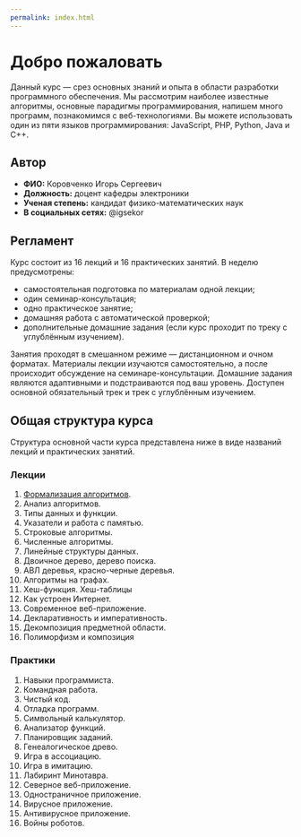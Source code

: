 ```yaml
---
permalink: index.html
---
```


# Добро пожаловать

Данный курс — срез основных знаний и опыта в области разработки программного обеспечения. Мы рассмотрим наиболее известные алгоритмы, основные парадигмы программирования, напишем много программ, познакомимся с веб-технологиями. Вы можете использовать один из пяти языков программирования: JavaScript, PHP, Python, Java и C++.

## Автор

- **ФИО:** Коровченко Игорь Сергеевич
- **Должность:** доцент кафедры электроники
- **Ученая степень:** кандидат физико-математических наук
- **В социальных сетях:** @igsekor

## Регламент

Курс состоит из 16 лекций и 16 практических занятий. В неделю предусмотрены:

- самостоятельная подготовка по материалам одной лекции;
- один семинар-консультация;
- одно практическое занятие;
- домашняя работа с автоматической проверкой;
- дополнительные домашние задания (если курс проходит по треку с углублённым изучением).

Занятия проходят в смешанном режиме — дистанционном и очном форматах. Материалы лекции изучаются самостоятельно, а после происходит обсуждение на семинаре-консультации. Домашние задания являются адаптивными и подстраиваются под ваш уровень. Доступен основной обязательный трек и трек с углублённым изучением.

## Общая структура курса

Структура основной части курса представлена ниже в виде названий лекций и практических занятий.

### Лекции

1. [Формализация алгоритмов](/week-1/).
2. Анализ алгоритмов.
3. Типы данных и функции.
4. Указатели и работа с памятью.
5. Строковые алгоритмы.
6. Численные алгоритмы.
7. Линейные структуры данных.
8. Двоичное дерево, дерево поиска.
9. АВЛ деревья, красно-черные деревья.
10. Алгоритмы на графах.
11. Хеш-функция. Хеш-таблицы
12. Как устроен Интернет.
13. Современное веб-приложение.
14. Декларативность и императивность.
15. Декомпозиция предметной области.
16. Полиморфизм и композиция

### Практики

1. Навыки программиста.
2. Командная работа.
3. Чистый код.
4. Отладка программ.
5. Символьный калькулятор.
6. Анализатор функций.
7. Планировщик заданий.
8. Генеалогическое древо.
9. Игра в ассоциацию.
10. Игра в имитацию.
11. Лабиринт Минотавра.
12. Северное веб-приложение.
13. Одностраничное приложение.
14. Вирусное приложение.
15. Антивирусное приложение.
16. Войны роботов.
